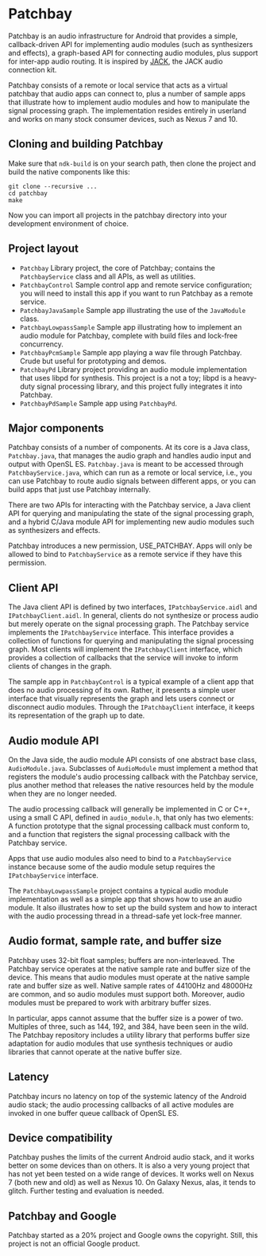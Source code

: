 Patchbay
========

Patchbay is an audio infrastructure for Android that provides a simple,
callback-driven API for implementing audio modules (such as synthesizers and
effects), a graph-based API for connecting audio modules, plus support for
inter-app audio routing. It is inspired by [JACK](http://jackaudio.org "JACK"),
the JACK audio connection kit.

Patchbay consists of a remote or local service that acts as a virtual patchbay
that audio apps can connect to, plus a number of sample apps that illustrate
how to implement audio modules and how to manipulate the signal processing
graph. The implementation resides entirely in userland and works on many stock
consumer devices, such as Nexus 7 and 10.

Cloning and building Patchbay
-----------------------------

Make sure that ``ndk-build`` is on your search path, then clone the project and
build the native components like this:

```
git clone --recursive ...
cd patchbay
make
```

Now you can import all projects in the patchbay directory into your development
environment of choice.


Project layout
--------------

* ``Patchbay`` Library project, the core of Patchbay; contains the
  ``PatchbayService`` class and all APIs, as well as utilities.
* ``PatchbayControl`` Sample control app and remote service configuration; you
  will need to install this app if you want to run Patchbay as a remote
service.
* ``PatchbayJavaSample`` Sample app illustrating the use of the ``JavaModule``
  class.
* ``PatchbayLowpassSample`` Sample app illustrating how to implement an audio
  module for Patchbay, complete with build files and lock-free concurrency.
* ``PatchbayPcmSample`` Sample app playing a wav file through Patchbay. Crude
  but useful for prototyping and demos.
* ``PatchbayPd`` Library project providing an audio module implementation that
  uses libpd for synthesis. This project is a not a toy; libpd is a heavy-duty
signal processing library, and this project fully integrates it into Patchbay.
* ``PatchbayPdSample`` Sample app using ``PatchbayPd``.


Major components
----------------

Patchbay consists of a number of components. At its core is a Java class,
``Patchbay.java``, that manages the audio graph and handles audio input and
output with OpenSL ES. ``Patchbay.java`` is meant to be accessed through
``PatchbayService.java``, which can run as a remote or local service, i.e., you
can use Patchbay to route audio signals between different apps, or you can
build apps that just use Patchbay internally.

There are two APIs for interacting with the Patchbay service, a Java client API
for querying and manipulating the state of the signal processing graph, and a
hybrid C/Java module API for implementing new audio modules such as
synthesizers and effects.

Patchbay introduces a new permission, USE_PATCHBAY. Apps will only be allowed to
bind to ``PatchbayService`` as a remote service if they have this permission.

Client API
----------

The Java client API is defined by two interfaces, ``IPatchbayService.aidl`` and
``IPatchbayClient.aidl``. In general, clients do not synthesize or process
audio but merely operate on the signal processing graph. The Patchbay service
implements the ``IPatchbayService`` interface. This interface provides a
collection of functions for querying and manipulating the signal processing
graph. Most clients will implement the ``IPatchbayClient`` interface, which
provides a collection of callbacks that the service will invoke to inform
clients of changes in the graph.

The sample app in ``PatchbayControl`` is a typical example of a client app that
does no audio processing of its own. Rather, it presents a simple user
interface that visually represents the graph and lets users connect or
disconnect audio modules. Through the ``IPatchbayClient`` interface, it keeps
its representation of the graph up to date.

Audio module API
----------------

On the Java side, the audio module API consists of one abstract base class,
``AudioModule.java``. Subclasses of ``AudioModule`` must implement a method
that registers the module's audio processing callback with the Patchbay
service, plus another method that releases the native resources held by the
module when they are no longer needed.

The audio processing callback will generally be implemented in C or C++, using
a small C API, defined in ``audio_module.h``, that only has two elements: A
function prototype that the signal processing callback must conform to, and a
function that registers the signal processing callback with the Patchbay
service.

Apps that use audio modules also need to bind to a ``PatchbayService`` instance
because some of the audio module setup requires the ``IPatchbayService``
interface.

The ``PatchbayLowpassSample`` project contains a typical audio module
implementation as well as a simple app that shows how to use an audio module.
It also illustrates how to set up the build system and how to interact with the
audio processing thread in a thread-safe yet lock-free manner.


Audio format, sample rate, and buffer size
------------------------------------------

Patchbay uses 32-bit float samples; buffers are non-interleaved.  The Patchbay
service operates at the native sample rate and buffer size of the device. This
means that audio modules must operate at the native sample rate and buffer size
as well. Native sample rates of 44100Hz and 48000Hz are common, and so audio
modules must support both. Moreover, audio modules must be prepared to work
with arbitrary buffer sizes.

In particular, apps cannot assume that the buffer size is a power of two.
Multiples of three, such as 144, 192, and 384, have been seen in the wild. The
Patchbay repository includes a utility library that performs buffer size
adaptation for audio modules that use synthesis techniques or audio libraries
that cannot operate at the native buffer size.

Latency
-------

Patchbay incurs no latency on top of the systemic latency of the Android audio
stack; the audio processing callbacks of all active modules are invoked in one
buffer queue callback of OpenSL ES.

Device compatibility
--------------------

Patchbay pushes the limits of the current Android audio stack, and it works
better on some devices than on others. It is also a very young project that has
not yet been tested on a wide range of devices. It works well on Nexus 7 (both
new and old) as well as Nexus 10. On Galaxy Nexus, alas, it tends to glitch.
Further testing and evaluation is needed.


Patchbay and Google
-------------------

Patchbay started as a 20% project and Google owns the copyright.  Still, this
project is not an official Google product.
